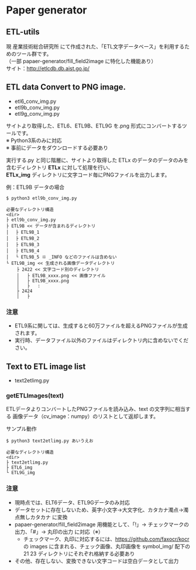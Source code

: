 # Paper generator
## ETL-utils

現 産業技術総合研究所 にて作成された、「ETL文字データベース」を利用するためのツール群です。  
（一部 papaer-generator/fill_field2image に特化した機能あり）  
サイト：http://etlcdb.db.aist.go.jp/

## ETL data Convert to PNG image.
- etl6_conv_img.py
- etl9b_conv_img.py
- etl9g_conv_img.py

サイトより取得した、ETL6、ETL9B、ETL9G を.png 形式にコンバートするツールです。  
※ Python3系のみに対応  
※ 事前にデータをダウンロードする必要あり  

実行する.py と同じ階層に、サイトより取得した ETLx のデータのデータのみを含むディレクトリ **ETLx** に対して処理を行い、  
**ETLx_img** ディレクトリに文字コード毎にPNGファイルを出力します。

例：ETL9B データの場合
```
$ python3 etl9b_conv_img.py
```

    必要なディレクトリ構造
    <dir>
    ├ etl9b_conv_img.py
    ├ ETL9B << データが含まれるディレクトリ
    │　 ├ ETL9B_1
    │　 ├ ETL9B_2
    │　 ├ ETL9B_3
    │　 ├ ETL9B_4
    │　 └ ETL9B_5 ※ _INFO などのファイルは含めない
    └ ETL9B_img << 生成される画像データディレクトリ
        ├ 2422 << 文字コード別のディレクトリ
        │   ├ ETL9B_xxxx.png << 画像ファイル
        │   ├ ETL9B_xxxx.png
        │   ├   :
        ├ 2424
        │   ├

### 注意
- ETL9系に関しては、生成すると60万ファイルを超えるPNGファイルが生成されます。
- 実行時、データファイル以外のファイルはディレクトリ内に含めないでください。

## Text to ETL image list

- text2etlimg.py

### getETLImages(text)

ETLデータよりコンバートしたPNGファイルを読み込み、text の文字列に相当する 画像データ（cv_image：numpy）のリストとして返却します。

サンプル動作
```
$ python3 text2etlimg.py あいうえお
```

    必要なディレクトリ構造
    <dir>
    ├ text2etlimg.py
    ├ ETL6_img
    └ ETL9G_img

### 注意
- 現時点では、ELT6データ、ETL9Gデータのみ対応
- データセットに存在しないため、英字小文字→大文字化、カタカナ濁点→濁点無しカタカナ に変換
- papaer-generator/fill_field2image 用機能として、「!」→ チェックマークの出力、「#」→ 丸印の出力 に対応（※）
  - チェックマーク、丸印に対応するには、https://github.com/faxocr/kocr の images に含まれる、チェック画像、丸印画像を symbol_img/ 配下の 21 23 ディレクトリにそれぞれ格納する必要あり
- その他、存在しない、変換できない文字コードは空白データとして出力
